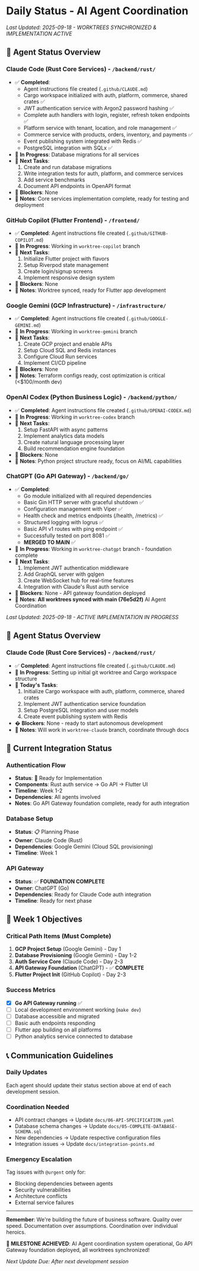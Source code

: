 # Daily Status - AI Agent Coordination

*Last Updated: 2025-09-18 - WORKTREES SYNCHRONIZED & IMPLEMENTATION ACTIVE*

## 🤖 Agent Status Overview

### Claude Code (Rust Core Services) - `/backend/rust/`

- ✅ **Completed**:
  - Agent instructions file created (`.github/CLAUDE.md`)
  - Cargo workspace initialized with auth, platform, commerce, shared crates ✅
  - JWT authentication service with Argon2 password hashing ✅
  - Complete auth handlers with login, register, refresh token endpoints ✅
  - Platform service with tenant, location, and role management ✅
  - Commerce service with products, orders, inventory, and payments ✅
  - Event publishing system integrated with Redis ✅
  - PostgreSQL integration with SQLx ✅
- 🔄 **In Progress**: Database migrations for all services
- 🎯 **Next Tasks**:
  1. Create and run database migrations
  2. Write integration tests for auth, platform, and commerce services
  3. Add service benchmarks
  4. Document API endpoints in OpenAPI format
- 🚫 **Blockers**: None
- 📝 **Notes**: Core services implementation complete, ready for testing and deployment

### GitHub Copilot (Flutter Frontend) - `/frontend/`

- ✅ **Completed**: Agent instructions file created (`.github/GITHUB-COPILOT.md`)
- 🔄 **In Progress**: Working in `worktree-copilot` branch
- 🎯 **Next Tasks**:
  1. Initialize Flutter project with flavors
  2. Setup Riverpod state management
  3. Create login/signup screens
  4. Implement responsive design system
- 🚫 **Blockers**: None
- 📝 **Notes**: Worktree synced, ready for Flutter app development

### Google Gemini (GCP Infrastructure) - `/infrastructure/`

- ✅ **Completed**: Agent instructions file created (`.github/GOOGLE-GEMINI.md`)
- 🔄 **In Progress**: Working in `worktree-gemini` branch
- 🎯 **Next Tasks**:
  1. Create GCP project and enable APIs
  2. Setup Cloud SQL and Redis instances
  3. Configure Cloud Run services
  4. Implement CI/CD pipeline
- 🚫 **Blockers**: None
- 📝 **Notes**: Terraform configs ready, cost optimization is critical (<$100/month dev)

### OpenAI Codex (Python Business Logic) - `/backend/python/`

- ✅ **Completed**: Agent instructions file created (`.github/OPENAI-CODEX.md`)
- 🔄 **In Progress**: Working in `worktree-codex` branch
- 🎯 **Next Tasks**:
  1. Setup FastAPI with async patterns
  2. Implement analytics data models
  3. Create natural language processing layer
  4. Build recommendation engine foundation
- 🚫 **Blockers**: None
- 📝 **Notes**: Python project structure ready, focus on AI/ML capabilities

### ChatGPT (Go API Gateway) - `/backend/go/`

- ✅ **Completed**: 
  - Go module initialized with all required dependencies
  - Basic Gin HTTP server with graceful shutdown ✅
  - Configuration management with Viper ✅
  - Health check and metrics endpoints (/health, /metrics) ✅
  - Structured logging with logrus ✅
  - Basic API v1 routes with ping endpoint ✅
  - Successfully tested on port 8081 ✅
  - **MERGED TO MAIN** ✅
- 🔄 **In Progress**: Working in `worktree-chatgpt` branch - foundation complete
- 🎯 **Next Tasks**:
  1. Implement JWT authentication middleware
  2. Add GraphQL server with gqlgen
  3. Create WebSocket hub for real-time features
  4. Integration with Claude's Rust auth service
- 🚫 **Blockers**: None - API gateway foundation deployed
- 📝 **Notes**: **All worktrees synced with main (76e5d2f)** AI Agent Coordination

*Last Updated: 2025-09-18 - ACTIVE IMPLEMENTATION IN PROGRESS*

## 🤖 Agent Status Overview

### Claude Code (Rust Core Services) - `/backend/rust/` 
- ✅ **Completed**: Agent instructions file created (`.github/CLAUDE.md`)
- 🔄 **In Progress**: Setting up initial git worktree and Cargo workspace structure
- 🎯 **Today's Tasks**:
  1. Initialize Cargo workspace with auth, platform, commerce, shared crates
  2. Implement JWT authentication service foundation
  3. Setup PostgreSQL integration and user models
  4. Create event publishing system with Redis
- � **Blockers**: None - ready to start autonomous development
- 📝 **Notes**: Will work in `worktree-claude` branch, coordinate through docs

## 🔄 Current Integration Status

### Authentication Flow
- **Status**: 🚀 Ready for Implementation
- **Components**: Rust auth service → Go API → Flutter UI
- **Timeline**: Week 1-2
- **Dependencies**: All agents involved
- **Notes**: Go API Gateway foundation complete, ready for auth integration

### Database Setup
- **Status**: 📋 Planning Phase  
- **Owner**: Claude Code (Rust)
- **Dependencies**: Google Gemini (Cloud SQL provisioning)
- **Timeline**: Week 1

### API Gateway
- **Status**: ✅ **FOUNDATION COMPLETE**
- **Owner**: ChatGPT (Go)
- **Dependencies**: Ready for Claude Code auth integration
- **Timeline**: Ready for next phase

## 🎯 Week 1 Objectives

### Critical Path Items (Must Complete)
1. **GCP Project Setup** (Google Gemini) - Day 1
2. **Database Provisioning** (Google Gemini) - Day 1-2
3. **Auth Service Core** (Claude Code) - Day 2-3
4. **API Gateway Foundation** (ChatGPT) - ✅ **COMPLETE**
5. **Flutter Project Init** (GitHub Copilot) - Day 2-3

### Success Metrics
- [x] **Go API Gateway running** ✅
- [ ] Local development environment working (`make dev`)
- [ ] Database accessible and migrated
- [ ] Basic auth endpoints responding
- [ ] Flutter app building on all platforms
- [ ] Python analytics service connected to database

## 📞 Communication Guidelines

### Daily Updates
Each agent should update their status section above at end of each development session.

### Coordination Needed
- API contract changes → Update `docs/06-API-SPECIFICATION.yaml`
- Database schema changes → Update `docs/05-COMPLETE-DATABASE-SCHEMA.sql`
- New dependencies → Update respective configuration files
- Integration issues → Update `docs/integration-points.md`

### Emergency Escalation
Tag issues with `@urgent` only for:
- Blocking dependencies between agents
- Security vulnerabilities
- Architecture conflicts
- External service failures

---

**Remember**: We're building the future of business software. Quality over speed. Documentation over assumptions. Coordination over individual heroics.

**🎉 MILESTONE ACHIEVED**: AI Agent coordination system operational, Go API Gateway foundation deployed, all worktrees synchronized!

*Next Update Due: After next development session*